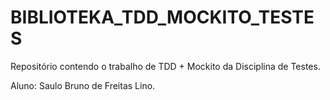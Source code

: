 # BIBLIOTEKA_TDD_MOCKITO_TESTES
Repositório contendo o trabalho de TDD + Mockito da Disciplina de Testes.

Aluno: Saulo Bruno de Freitas Lino.
